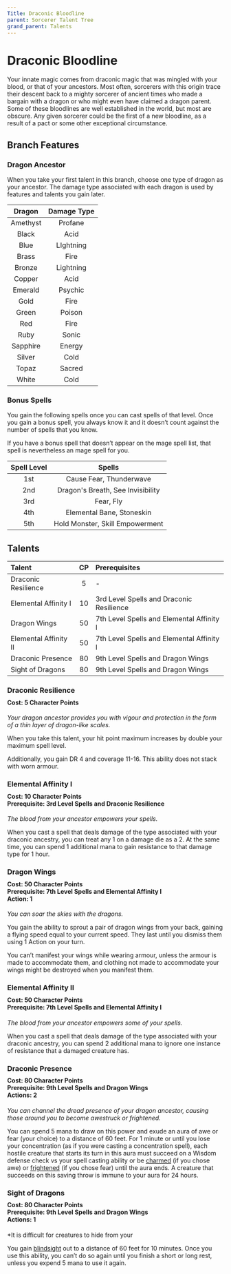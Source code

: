 ```yaml
---
Title: Draconic Bloodline
parent: Sorcerer Talent Tree
grand_parent: Talents
---
```

 
# Draconic Bloodline
Your innate magic comes from draconic magic that was mingled with your blood, or that of your ancestors. Most often, sorcerers with this origin trace their descent back to a mighty sorcerer of ancient times who made a bargain with a dragon or who might even have claimed a dragon parent. Some of these bloodlines are well established in the world, but most are obscure. Any given sorcerer could be the first of a new bloodline, as a result of a pact or some other exceptional circumstance.

## Branch Features

### Dragon Ancestor
When you take your first talent in this branch, choose one type of dragon as your ancestor. The damage type associated with each dragon is used by features and talents you gain later.

| Dragon | Damage Type |
|:------:|:-----------:|
| Amethyst | Profane |
| Black    | Acid |
| Blue     | LIghtning |
| Brass    | Fire |
| Bronze   | Lightning |
| Copper   | Acid |
| Emerald  | Psychic|
| Gold     | Fire |
| Green    | Poison |
| Red      | Fire |
| Ruby     | Sonic |
| Sapphire | Energy |
| Silver   | Cold |
| Topaz    | Sacred |
| White    | Cold |

### Bonus Spells
You gain the following spells once you can cast spells of that level. Once you gain a bonus spell, you always know it and it doesn’t count against the number of spells that you know.
 
If you have a bonus spell that doesn’t appear on the mage spell list, that spell is nevertheless an mage spell for you.

| Spell Level | Spells |
|:-----------:|:------:|
| 1st | Cause Fear, Thunderwave |
| 2nd | Dragon's Breath, See Invisibility | 
| 3rd | Fear, Fly | 
| 4th | Elemental Bane, Stoneskin | 
| 5th | Hold Monster, Skill Empowerment | 

## Talents
 
| Talent | CP | Prerequisites |
|:-------|:--:|:--------------|
| Draconic Resilience   | 5  | - |  
| Elemental Affinity I  | 10 | 3rd Level Spells and Draconic Resilience | 
| Dragon Wings          | 50 | 7th Level Spells and Elemental Affinity I |  
| Elemental Affinity II | 50 | 7th Level Spells and Elemental Affinity I |
| Draconic Presence     | 80 | 9th Level Spells and Dragon Wings |  
| Sight of Dragons      | 80 | 9th Level Spells and Dragon Wings |  

###  Draconic Resilience
<div style="margin-top:-10px;"></div>
 
#### **Cost:** 5 Character Points
*Your dragon ancestor provides you with vigour and protection in the form of a thin layer of dragon-like scales.*

When you take this talent, your hit point maximum increases by double your maximum spell level.

Additionally, you gain DR 4 and coverage 11-16. This ability does not stack with worn armour. 

### Elemental Affinity I
 
<div style="margin-top:-10px;"></div>
 
#### **Cost:** 10 Character Points<br>**Prerequisite:** 3rd Level Spells and Draconic Resilience
*The blood from your ancestor empowers your spells.*

When you cast a spell that deals damage of the type associated with your draconic ancestry, you can treat any 1 on a damage die as a 2. At the same time, you can spend 1 additional mana to gain resistance to that damage type for 1 hour.

### Dragon Wings 
<div style="margin-top:-10px;"></div>
 
#### **Cost:** 50 Character Points<br>**Prerequisite:** 7th Level Spells and Elemental Affinity I<br>**Action:** 1
*You can soar the skies with the dragons.*

You gain the ability to sprout a pair of dragon wings from your back, gaining a flying speed equal to your current speed. They last until you dismiss them using 1 Action on your turn.

You can’t manifest your wings while wearing armour, unless the armour is made to accommodate them, and clothing not made to accommodate your wings might be destroyed when you manifest them.

### Elemental Affinity II
 
<div style="margin-top:-10px;"></div>
 
#### **Cost:** 50 Character Points<br>**Prerequisite:** 7th Level Spells and Elemental Affinity I
*The blood from your ancestor empowers some of your spells.*

When you cast a spell that deals damage of the type associated with your draconic ancestry, you can spend 2 additional mana to ignore one instance of resistance that a damaged creature has.

### Draconic Presence
 
<div style="margin-top:-10px;"></div>
 
#### **Cost:** 80 Character Points<br>**Prerequisite:** 9th Level Spells and Dragon Wings<br>**Actions:** 2
*You can channel the dread presence of your dragon ancestor, causing those around you to become awestruck or frightened.*

You can spend 5 mana to draw on this power and exude an aura of awe or fear (your choice) to a distance of 60 feet. For 1 minute or until you lose your concentration (as if you were casting a concentration spell), each hostile creature that starts its turn in this aura must succeed on a Wisdom defense check vs your spell casting ability or be [charmed](https://stormchaserroleplaying.com/stormchaserRPG/Conditions/Charmed/) (if you chose awe) or [frightened](https://stormchaserroleplaying.com/stormchaserRPG/Conditions/Frightened/) (if you chose fear) until the aura ends. A creature that succeeds on this saving throw is immune to your aura for 24 hours.

### Sight of Dragons
<div style="margin-top:-10px;"></div>
 
#### **Cost:** 80 Character Points<br>**Prerequisite:** 9th Level Spells and Dragon Wings<br>**Actions:** 1
*It is difficult for creatures to hide from your 

You gain [blindsight]() out to a distance of 60 feet for 10 minutes. Once you use this ability, you can’t do so again until you finish a short or long rest, unless you expend 5 mana to use it again.
